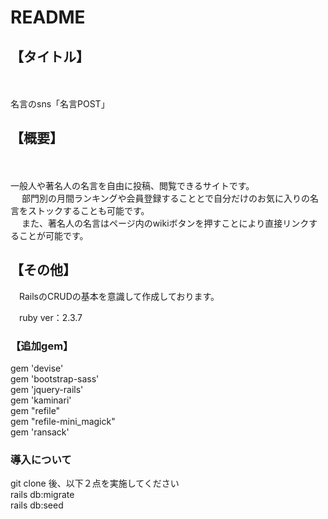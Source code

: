 # README

<h2>【タイトル】</h2>
　<p>名言のsns「名言POST」</p>

<h2>【概要】</h2>
　<p>一般人や著名人の名言を自由に投稿、閲覧できるサイトです。<br>
  　 部門別の月間ランキングや会員登録することとで自分だけのお気に入りの名言をストックすることも可能です。</br>
　   また、著名人の名言はページ内のwikiボタンを押すことにより直接リンクすることが可能です。</p>

<h2>【その他】</h2>
<p>　RailsのCRUDの基本を意識して作成しております。</p>
 
<p>　ruby ver：2.3.7</p>

<h3>【追加gem】</h3>
	<p>gem 'devise'<br>
		gem 'bootstrap-sass'<br>
		gem 'jquery-rails'<br>
		gem 'kaminari'<br>
		gem "refile"<br>
		gem "refile-mini_magick"<br>
		gem 'ransack'<br></p>

<h3>導入について</h3>
	<p>git clone 後、以下２点を実施してください<br>
	   rails db:migrate<br>
	   rails db:seed</p>
